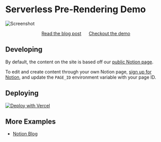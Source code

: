 # Serverless Pre-Rendering Demo

![Screenshot](https://assets.vercel.com/image/upload/v1556881767/front/blog/serverless-prerendering/screenshot.png)

<div align="center">
<a href="https://vercel.com/blog/serverless-pre-rendering">Read the blog post</a>
<span>&nbsp;&nbsp;&nbsp;&nbsp;</span>
<a href="https://spr-landing.zeit.sh">Checkout the demo</a>
</div>

## Developing

By default, the content on the site is based off our [public Notion page](https://www.notion.so/vercel/My-SPR-Site-1a86e7f6d6a54537a2e515650c1888b8).

To edit and create content through your own Notion page, [sign up for Notion](https://www.notion.so/signup), and update the `PAGE_ID` environment variable with your page ID.

## Deploying

[![Deploy with Vercel](https://vercel.com/button)](https://vercel.com/new/git/external?repository-url=https%3A%2F%2Fgithub.com%2Fvercel%2Fspr-landing&env=PAGE_ID)

## More Examples

- [Notion Blog](https://github.com/ijjk/notion-blog)
